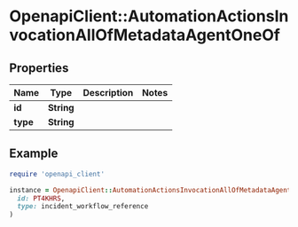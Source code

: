 # OpenapiClient::AutomationActionsInvocationAllOfMetadataAgentOneOf

## Properties

| Name | Type | Description | Notes |
| ---- | ---- | ----------- | ----- |
| **id** | **String** |  |  |
| **type** | **String** |  |  |

## Example

```ruby
require 'openapi_client'

instance = OpenapiClient::AutomationActionsInvocationAllOfMetadataAgentOneOf.new(
  id: PT4KHRS,
  type: incident_workflow_reference
)
```

